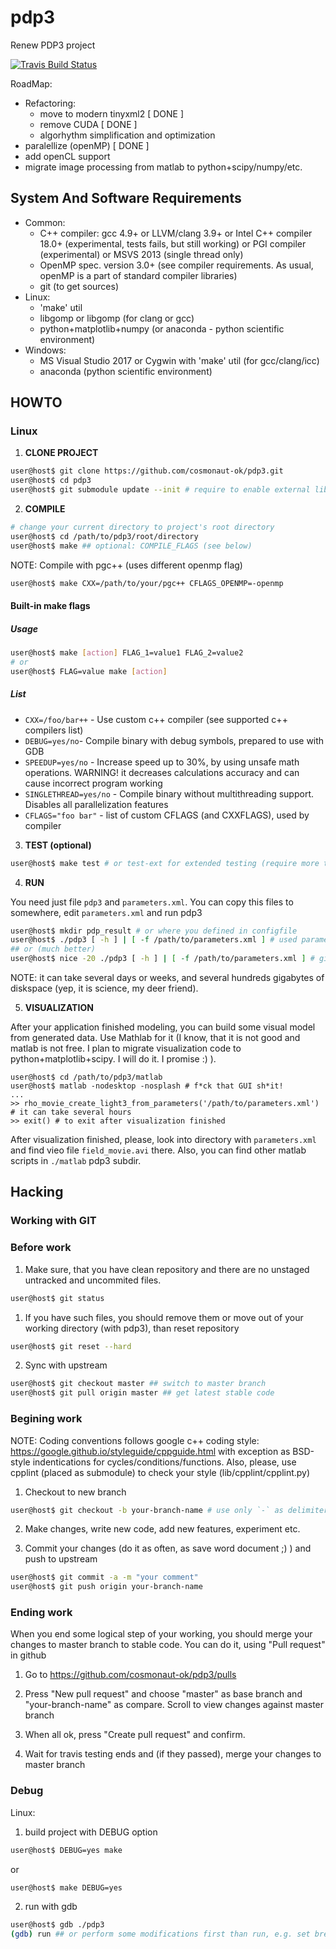 # pdp3
Renew PDP3 project

[![Travis Build Status](https://api.travis-ci.org/cosmonaut-ok/pdp3.svg?branch=master)](https://travis-ci.org/cosmonaut-ok/pdp3)

RoadMap:

- Refactoring:
  - move to modern tinyxml2 [ DONE ]
  - remove CUDA [ DONE ]
  - algorhythm simplification and optimization
- paralellize (openMP) [ DONE ]
- add openCL support
- migrate image processing from matlab to python+scipy/numpy/etc.

## System And Software Requirements

- Common:
  - C++ compiler: gcc 4.9+ or LLVM/clang 3.9+ or Intel C++ compiler 18.0+ (experimental, tests fails, but still working) or PGI compiler (experimental) or MSVS 2013 (single thread only)
  - OpenMP spec. version 3.0+ (see compiler requirements. As usual, openMP is a part of standard compiler libraries)
  - git (to get sources)
- Linux:
  - 'make' util
  - libgomp or libgomp (for clang or gcc)
  - python+matplotlib+numpy (or anaconda - python scientific environment)
- Windows:
  - MS Visual Studio 2017 or Cygwin with 'make' util (for gcc/clang/icc)
  - anaconda (python scientific environment)

## HOWTO

### Linux

1. **CLONE PROJECT**
```bash
user@host$ git clone https://github.com/cosmonaut-ok/pdp3.git
user@host$ cd pdp3
user@host$ git submodule update --init # require to enable external libraries
```

2. **COMPILE**

```bash
# change your current directory to project's root directory
user@host$ cd /path/to/pdp3/root/directory
user@host$ make ## optional: COMPILE_FLAGS (see below)
```

NOTE: Compile with pgc++ (uses different openmp flag)
```bash
user@host$ make CXX=/path/to/your/pgc++ CFLAGS_OPENMP=-openmp
```
#### Built-in make flags

##### Usage
```bash
user@host$ make [action] FLAG_1=value1 FLAG_2=value2
# or
user@host$ FLAG=value make [action]
```

##### List

- `CXX=/foo/bar++` - Use custom c++ compiler (see supported c++ compilers list)
- `DEBUG=yes/no`- Compile binary with debug symbols, prepared to use with GDB
- `SPEEDUP=yes/no` - Increase speed up to 30%, by using unsafe math operations. WARNING! it decreases calculations accuracy and can cause incorrect program working
- `SINGLETHREAD=yes/no` - Compile binary without multithreading support. Disables all parallelization features
- `CFLAGS="foo bar"` - list of custom CFLAGS (and CXXFLAGS), used by compiler


3. **TEST (optional)**

```bash
user@host$ make test # or test-ext for extended testing (require more time)
```

4. **RUN**

You need just file `pdp3` and `parameters.xml`. You can copy this files to somewhere, edit `parameters.xml` and run pdp3

```bash
user@host$ mkdir pdp_result # or where you defined in configfile
user@host$ ./pdp3 [ -h ] | [ -f /path/to/parameters.xml ] # used parameters.xml from current directory, if calling without any options
## or (much better)
user@host$ nice -20 ./pdp3 [ -h ] | [ -f /path/to/parameters.xml ] # give some power to pdp3!
```

NOTE: it can take several days or weeks, and several hundreds gigabytes of diskspace (yep, it is science, my deer friend).

5. **VISUALIZATION**

After your application finished modeling, you can build some visual model from generated data. Use Mathlab for it (I know, that it is not good and matlab is not free. I plan to migrate visualization code to python+matplotlib+scipy. I will do it. I promise :) ).

``` shell
user@host$ cd /path/to/pdp3/matlab
user@host$ matlab -nodesktop -nosplash # f*ck that GUI sh*it!
...
>> rho_movie_create_light3_from_parameters('/path/to/parameters.xml') # it can take several hours
>> exit() # to exit after visualization finished
```

After visualization finished, please, look into directory with `parameters.xml` and find vieo file `field_movie.avi` there. Also, you can find other matlab scripts in `./matlab` pdp3 subdir.


## Hacking

### Working with GIT

### Before work

1. Make sure, that you have clean repository and there are no unstaged untracked and uncommited files.

```bash
user@host$ git status
```
  1) If you have such files, you should remove them or move out of your working directory (with pdp3), than reset repository
  ```bash
  user@host$ git reset --hard
  ```
2. Sync with upstream
```bash
user@host$ git checkout master ## switch to master branch
user@host$ git pull origin master ## get latest stable code
```

### Begining work

NOTE: Coding conventions follows google c++ coding style: https://google.github.io/styleguide/cppguide.html with exception as BSD-style indentications for cycles/conditions/functions. Also, please, use cpplint (placed as submodule) to check your style (lib/cpplint/cpplint.py)

1. Checkout to new branch
```bash
user@host$ git checkout -b your-branch-name # use only `-` as delimiters for better compatability
```

2. Make changes, write new code, add new features, experiment etc.

3. Commit your changes (do it as often, as save word document ;) ) and push to upstream
```bash
user@host$ git commit -a -m "your comment"
user@host$ git push origin your-branch-name
```

### Ending work

When you end some logical step of your working, you should merge your changes to master branch to stable code. You can do it, using "Pull request" in github

1. Go to https://github.com/cosmonaut-ok/pdp3/pulls

2. Press "New pull request" and choose "master" as base branch and "your-branch-name" as compare. Scroll to view changes against master branch

3. When all ok, press "Create pull request" and confirm.

4. Wait for travis testing ends and (if they passed), merge your changes to master branch

### Debug

Linux:
1. build project with DEBUG option

```bash
user@host$ DEBUG=yes make
```
or
```bash
user@host$ make DEBUG=yes
```

2. run with gdb

```bash
user@host$ gdb ./pdp3
(gdb) run ## or perform some modifications first than run, e.g. set breakpoints
```
